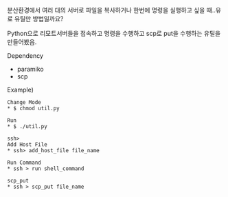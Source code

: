 분산환경에서 여러 대의 서버로 파일을 복사하거나 한번에  명령을 실행하고 싶을 때..유료 유틸만 방법일까요?

Python으로 리모트서버들을 접속하고 명령을 수행하고 scp로 put을 수행하는 유틸을 만들어봤음. 

Dependency 
* paramiko 
* scp 


Example) 
```
Change Mode 
* $ chmod util.py 

Run 
* $ ./util.py 

ssh> 
Add Host File 
* ssh> add_host_file file_name 

Run Command 
* ssh > run shell_command 

scp_put 
* ssh > scp_put file_name 
```
